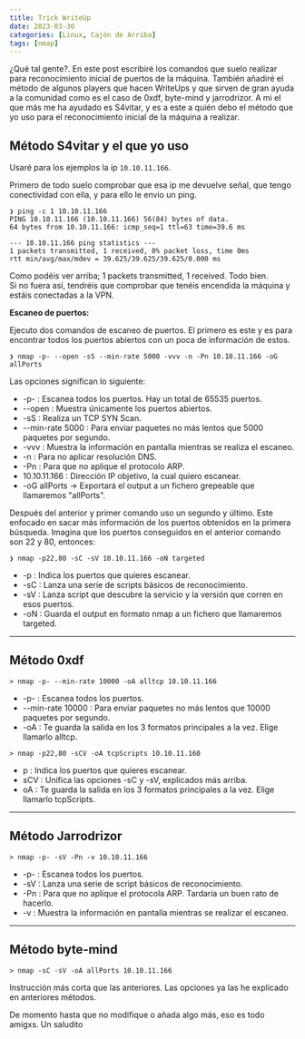 ```yaml
---
title: Trick WriteUp
date: 2023-03-30
categories: [Linux, Cajón de Arriba]
tags: [nmap]
---
```


¿Qué tal gente?. En este post escribiré los comandos que suelo realizar para reconocimiento inicial de puertos de la máquina. También añadiré el método de algunos players que hacen WriteUps y que sirven de gran ayuda a la comunidad como es el caso de 0xdf, byte-mind y jarrodrizor. A mi el que más me ha ayudado es S4vitar, y es a este a quién debo el método que yo uso para el reconocimiento inicial de la máquina a realizar.

## Método S4vitar y el que yo uso

Usaré para los ejemplos la ip `10.10.11.166`.

Primero de todo suelo comprobar que esa ip me devuelve señal, que tengo conectividad con ella, y para ello le envio un ping.
```
❯ ping -c 1 10.10.11.166
PING 10.10.11.166 (10.10.11.166) 56(84) bytes of data.
64 bytes from 10.10.11.166: icmp_seq=1 ttl=63 time=39.6 ms

--- 10.10.11.166 ping statistics ---
1 packets transmitted, 1 received, 0% packet loss, time 0ms
rtt min/avg/max/mdev = 39.625/39.625/39.625/0.000 ms
```
Como podéis ver arriba; 1 packets transmitted, 1 received. Todo bien.  
Si no fuera así, tendréis que comprobar que tenéis encendida la máquina y estáis conectadas a la VPN.

**Escaneo de puertos:**

Ejecuto dos comandos de escaneo de puertos. El primero es este y es para encontrar todos los puertos abiertos con un poca de información de estos.

```
❯ nmap -p- --open -sS --min-rate 5000 -vvv -n -Pn 10.10.11.166 -oG allPorts
```

Las opciones significan lo siguiente:  

* -p- : Escanea todos los puertos. Hay un total de 65535 puertos.
* --open : Muestra únicamente los puertos abiertos.
* -sS : Realiza un TCP SYN Scan.
* --min-rate 5000 : Para enviar paquetes no más lentos que 5000 paquetes por segundo.
* -vvv : Muestra la información en pantalla mientras se realiza el escaneo.
* -n : Para no aplicar resolución DNS.
* -Pn : Para que no aplique el protocolo ARP.
* 10.10.11.166 : Dirección IP objetivo, la cual quiero escanear.
* -oG allPorts -> Exportará el output a un fichero grepeable que llamaremos "allPorts".

Después del anterior y primer comando uso un segundo y último. Este enfocado en sacar más información de los puertos obtenidos en la primera búsqueda. Imagina que los puertos conseguidos en el anterior comando son 22 y 80, entonces:
```
❯ nmap -p22,80 -sC -sV 10.10.11.166 -oN targeted
```
* -p  : Indica los puertos que quieres escanear.  
* -sC : Lanza una serie de scripts básicos de reconocimiento.
* -sV : Lanza script que descubre la servicio y la versión que corren en esos puertos. 
* -oN : Guarda el output en formato nmap a un fichero que llamaremos targeted.

----

## Método 0xdf

```
> nmap -p- --min-rate 10000 -oA alltcp 10.10.11.166
```
* -p- : Escanea todos los puertos.
* --min-rate 10000 : Para enviar paquetes no más lentos que 10000 paquetes por segundo.
* -oA : Te guarda la salida en los 3 formatos principales a la vez. Elige llamarlo alltcp.

```
> nmap -p22,80 -sCV -oA tcpScripts 10.10.11.160
```
* p : Indica los puertos que quieres escanear.
* sCV : Unifica las opciones -sC y -sV, explicados más arriba.
* oA : Te guarda la salida en los 3 formatos principales a la vez. Elige llamarlo tcpScripts.

---

## Método Jarrodrizor

```
> nmap -p- -sV -Pn -v 10.10.11.166
```
* -p- : Escanea todos los puertos.
* -sV : Lanza una serie de script básicos de reconocimiento.
* -Pn : Para que no aplique el protocola ARP. Tardaría un buen rato de hacerlo.
* -v : Muestra la información en pantalla mientras se realizar el escaneo.

---

## Método byte-mind

```
> nmap -sC -sV -oA allPorts 10.10.11.166
```
Instrucción más corta que las anteriores. Las opciones ya las he explicado en anteriores métodos.

De momento hasta que no modifique o añada algo más, eso es todo amigxs. Un saludito




